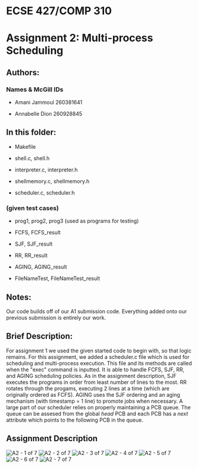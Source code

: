 # ECSE 427/COMP 310
# Assignment 2: Multi-process Scheduling
## Authors:
### Names & McGill IDs
* Amani Jammoul 260381641

* Annabelle Dion 260928845

## In this folder:
* Makefile

* shell.c, shell.h

* interpreter.c, interpreter.h

* shellmemory.c, shellmemory.h

* scheduler.c, scheduler.h

### (given test cases)
* prog1, prog2, prog3 (used as programs for testing)

* FCFS, FCFS_result

* SJF, SJF_result

* RR, RR_result

* AGING, AGING_result

* FileNameTest, FileNameTest_result 


## Notes:
Our code builds off of our A1 submission code. Everything added onto our previous submission is entirely our work.

## Brief Description:
For assignment 1 we used the given started code to begin with, so that logic remains. For this assignment, we added a scheduler.c file which is used for scheduling and multi-process execution. This file and its methods are called when the "exec" command is inputted. It is able to handle FCFS, SJF, RR, and AGING scheduling policies. As in the assignment description, SJF executes the programs in order from least number of lines to the most. RR rotates through the progams, executing 2 lines at a time (which are originally ordered as FCFS). AGING uses the SJF ordering and an aging mechanism (with timestamp = 1 line) to promote jobs when necessary. A large part of our scheduler relies on properly maintaining a PCB queue. The queue can be assesed from the global *head* PCB and each PCB has a *next* attribute which points to the following PCB in the queue.

## Assignment Description
![A2 - 1 of 7](https://github.com/amanijam/OS-Project2/assets/19826681/5aa9a2ff-4b6b-418d-ad15-352a05a132c8)
![A2 - 2 of 7](https://github.com/amanijam/OS-Project2/assets/19826681/e4b43db6-9c2d-4789-8d7c-033e00d1723f)
![A2 - 3 of 7](https://github.com/amanijam/OS-Project2/assets/19826681/96b890b6-57e9-45ee-9c81-d2a6dcc560c3)
![A2 - 4 of 7](https://github.com/amanijam/OS-Project2/assets/19826681/34ead1fc-4087-4f60-9eb8-0763615953b5)
![A2 - 5 of 7](https://github.com/amanijam/OS-Project2/assets/19826681/1354e812-585d-4c28-b2ad-fffafa783e10)
![A2 - 6 of 7](https://github.com/amanijam/OS-Project2/assets/19826681/45fa8847-08f3-4830-91e1-7c13e9c5b2cc)
![A2 - 7 of 7](https://github.com/amanijam/OS-Project2/assets/19826681/7d0d1a56-abe6-4638-a119-c1644e58c9b1)

